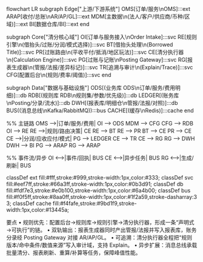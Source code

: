 flowchart LR
  subgraph Edge["上游/下游系统"]
    OMS[订单/服务\nOMS]:::ext
    ARAP[收付/总账\nAR/AP/GL]:::ext
    MDM[主数据\n(法人/客户/供应商/币种/区域)]:::ext
    BI[数据仓库/BI]:::ext
  end

  subgraph Core["清分核心域"]
    OI[订单与服务接入\nOrder Intake]:::svc
    RE[规则引擎\n(借抬头/过账/分润/模式选择)]:::svc
    BT[借抬头处理\n(Borrowed Title)]:::svc
    PR[过账路由\n(平收平付/抵消/地区玩法)]:::svc
    CE[清分执行器\n(Calculation Engine)]:::svc
    PG[过账与记账\nPosting Gateway]:::svc
    RG[报表生成器\n(管报/法报/差异标记)]:::svc
    TR[追溯与审计\n(Explain/Trace)]:::svc
    CFG[配置后台\n(规则/费率/阈值)]:::svc
  end

  subgraph Data["数据与基础设施"]
    ODS[(业务库 ODS\n订单/服务/费用明细)]:::db
    RDB[(规则库 RDB\n规则集/参数/优先级)]:::db
    LEDGER[(账务库\nPosting/分录/流水)]:::db
    DWH[(报表库/明细仓\n管报/法报/对照)]:::db
    BUS((消息总线\nKafka/RabbitMQ)):::bus
    CACHE[(缓存\nRedis)]:::cache
  end

  %% 主链路
  OMS -->|订单/服务/费用| OI --> ODS
  MDM --> CFG
  CFG --> RDB
  OI --> RE
  RE -->|规则/路由决策| CE
  RE --> BT
  RE --> PR
  BT --> CE
  PR --> CE
  CE -->|分润/应收应付/模式| PG --> LEDGER
  CE --> TR
  CE --> RG
  RG --> DWH
  DWH --> BI
  PG --> ARAP
  RG --> ARAP

  %% 事件流/异步
  OI <-->|事件/回执| BUS
  CE <-->|异步任务| BUS
  RG <-->|生成/刷新| BUS

  classDef ext fill:#fff,stroke:#999,stroke-width:1px,color:#333;
  classDef svc fill:#eef7ff,stroke:#66a3ff,stroke-width:1px,color:#0b3d91;
  classDef db fill:#fdf7e3,stroke:#e0b100,stroke-width:1px,color:#6a4b00;
  classDef bus fill:#f0f5ff,stroke:#8aa0ff,stroke-width:1px,color:#1f2a59,stroke-dasharray:3 3;
  classDef cache fill:#f4fafe,stroke:#9bd1f9,stroke-width:1px,color:#13445a;


  要点
	•	规则优先：配置后台→规则库→规则引擎→清分执行器，形成一条“声明式→可执行”的链。
	•	双轨输出：报表生成器同时产出管报/法报并写入报表库，账务分录经 Posting Gateway 对接 AR/AP/GL。
	•	可追溯：清分执行器全程把“规则版本/命中条件/数值来源”写入审计域，支持 Explain。
	•	异步扩展：消息总线承载批量清分、报表刷新、重算/补算等任务，保障峰值性能。